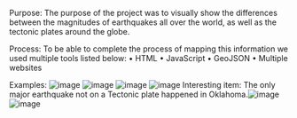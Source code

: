 Purpose:
 The purpose of the project was to visually show the differences between the magnitudes of earthquakes all over the world, as well as the tectonic plates around the globe.

Process:
 To be able to complete the process of mapping this information we used multiple tools listed below:
•	HTML
•	JavaScript
•	GeoJSON
•	Multiple websites

Examples:
![image](https://user-images.githubusercontent.com/91449005/152656827-7e3b3674-ec31-4dfa-abdd-ee2ef8d25554.png)
![image](https://user-images.githubusercontent.com/91449005/152656838-dc6d7884-15bb-4f38-a03a-5b748684dd92.png)
![image](https://user-images.githubusercontent.com/91449005/152656842-0329fd54-e084-4630-83c5-816fd602e6f0.png)
![image](https://user-images.githubusercontent.com/91449005/152656847-b404a817-2d8d-4c52-a7da-e945b727947e.png)
Interesting item: The only major earthquake not on a Tectonic plate happened in Oklahoma.![image](https://user-images.githubusercontent.com/91449005/152656851-f55bb924-aa15-41c6-94e1-80088b4da19a.png)
![image](https://user-images.githubusercontent.com/91449005/152656855-3299fef7-3d9a-4ec6-80a3-1d7554b92f69.png)
